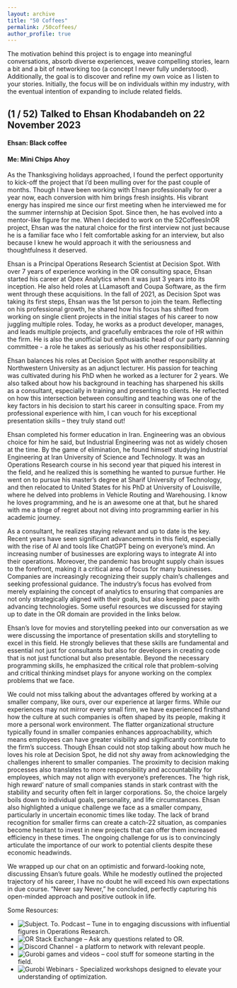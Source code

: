 ```yaml
---
layout: archive
title: "50 Coffees"
permalink: /50coffees/
author_profile: true
---
```


The motivation behind this project is to engage into meaningful conversations, absorb diverse experiences, weave compelling stories, learn a bit and a bit of networking too (a concept I never fully understood). Additionally, the goal is to discover and refine my own voice as I listen to your stories. Initially, the focus will be on individuals within my industry, with the eventual intention of expanding to include related fields.

## (1 / 52) Talked to Ehsan Khodabandeh on 22 November 2023
#### Ehsan: Black coffee
#### Me: Mini Chips Ahoy

As the Thanksgiving holidays approached, I found the perfect opportunity to kick-off the project that I’d been mulling over for the past couple of months. Though I have been working with Ehsan professionally for over a year now, each conversion with him brings fresh insights. His vibrant energy has inspired me since our first meeting when he interviewed me for the summer internship at Decision Spot. Since then, he has evolved into a mentor-like figure for me. When I decided to work on the 52CoffeesInOR project, Ehsan was the natural choice for the first interview not just because he is a familiar face who I felt comfortable asking for an interview, but also because I knew he would approach it with the seriousness and thoughtfulness it deserved.

Ehsan is a Principal Operations Research Scientist at Decision Spot. With over 7 years of experience working in the OR consulting space, Ehsan started his career at Opex Analytics when it was just 3 years into its inception. He also held roles at LLamasoft and Coupa Software, as the firm went through these acquisitions. In the fall of 2021, as Decision Spot was taking its first steps, Ehsan was the 1st person to join the team. Reflecting on his professional growth, he shared how his focus has shifted from working on single client projects in the initial stages of his career to now juggling multiple roles. Today, he works as a product developer, manages, and leads multiple projects, and gracefully embraces the role of HR within the firm. He is also the unofficial but enthusiastic head of our party planning committee - a role he takes as seriously as his other responsibilities.

Ehsan balances his roles at Decision Spot with another responsibility at Northwestern University as an adjunct lecturer. His passion for teaching was cultivated during his PhD when he worked as a lecturer for 2 years. We also talked about how his background in teaching has sharpened his skills as a consultant, especially in training and presenting to clients. He reflected on how this intersection between consulting and teaching was one of the key factors in his decision to start his career in consulting space. From my professional experience with him, I can vouch for his exceptional presentation skills – they truly stand out!

Ehsan completed his former education in Iran. Engineering was an obvious choice for him he said, but Industrial Engineering was not as widely chosen at the time. By the game of elimination, he found himself studying Industrial Engineering at Iran University of Science and Technology. It was an Operations Research course in his second year that piqued his interest in the field, and he realized this is something he wanted to pursue further. He went on to pursue his master’s degree at Sharif University of Technology, and then relocated to United States for his PhD at University of Louisville, where he delved into problems in Vehicle Routing and Warehousing. I know he loves programming, and he is an awesome one at that, but he shared with me a tinge of regret about not diving into programming earlier in his academic journey.

As a consultant, he realizes staying relevant and up to date is the key. Recent years have seen significant advancements in this field, especially with the rise of AI and tools like ChatGPT being on everyone’s mind. An increasing number of businesses are exploring ways to integrate AI into their operations. Moreover, the pandemic has brought supply chain issues to the forefront, making it a critical area of focus for many businesses. Companies are increasingly recognizing their supply chain’s challenges and seeking professional guidance. The industry’s focus has evolved from merely explaining the concept of analytics to ensuring that companies are not only strategically aligned with their goals, but also keeping pace with advancing technologies. Some useful resources we discussed for staying up to date in the OR domain are provided in the links below.

Ehsan’s love for movies and storytelling peeked into our conversation as we were discussing the importance of presentation skills and storytelling to excel in this field. He strongly believes that these skills are fundamental and essential not just for consultants but also for developers in creating code that is not just functional but also presentable. Beyond the necessary programming skills, he emphasized the critical role that problem-solving and critical thinking mindset plays for anyone working on the complex problems that we face.

We could not miss talking about the advantages offered by working at a smaller company, like ours, over our experience at larger firms. While our experiences may not mirror every small firm, we have experienced firsthand how the culture at such companies is often shaped by its people, making it more a personal work environment. The flatter organizational structure typically found in smaller companies enhances approachability, which means employees can have greater visibility and significantly contribute to the firm’s success. Though Ehsan could not stop talking about how much he loves his role at Decision Spot, he did not shy away from acknowledging the challenges inherent to smaller companies. The proximity to decision making processes also translates to more responsibility and accountability for employees, which may not align with everyone’s preferences. The ‘high risk, high reward’ nature of small companies stands in stark contrast with the stability and security often felt in larger corporations. So, the choice largely boils down to individual goals, personality, and life circumstances. Ehsan also highlighted a unique challenge we face as a smaller company, particularly in uncertain economic times like today. The lack of brand recognition for smaller firms can create a catch-22 situation, as companies become hesitant to invest in new projects that can offer them increased efficiency in these times. The ongoing challenge for us is to convincingly articulate the importance of our work to potential clients despite these economic headwinds.

We wrapped up our chat on an optimistic and forward-looking note, discussing Ehsan’s future goals. While he modestly outlined the projected trajectory of his career, I have no doubt he will exceed his own expectations in due course. “Never say Never,” he concluded, perfectly capturing his open-minded approach and positive outlook in life.

Some Resources:
- ![Subject. To. Podcast](https://open.spotify.com/show/2aicKZBwHWGDNCPTb46VWP) – Tune in to engaging discussions with influential figures in Operations Research.
- ![OR Stack Exchange](https://or.stackexchange.com) – Ask any questions related to OR.
- ![Discord Channel](https://discord.gg/k5AtFccjne) - a platform to network with relevant people.
- ![Gurobi games and videos](https://www.gurobi.com/burrito-optimization-game/) – cool stuff for someone starting in the field.
- ![Gurobi Webinars](https://www.gurobi.com/webinars/) - Specialized workshops designed to elevate your understanding of optimization.
